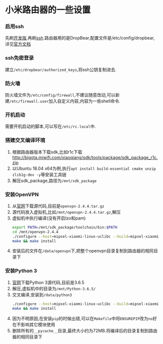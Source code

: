 # 小米路由器的一些设置
### 启用ssh
先刷[开发版](http://www1.miwifi.com/miwifi_download.html),再刷[ssh](https://d.miwifi.com/rom/ssh).路由器用的是DropBear,配置文件是/etc/config/dropbear,详见[官方文档](http://wiki.openwrt.org/doc/uci/dropbear)
### ssh免密登录
建立`/etc/dropbear/authorized_keys`,将ssh公钥复制进去.
### 防火墙
防火墙文件为`/etc/config/firewall`,不建议随意改动,可以新建`/etc/firewall.user`加入自定义内容,内容为一些shell命令.
### 开机启动
需要开机启动的脚本,可以写在`/etc/rc.local`中.
### 搭建交叉编译环境
1. 根据路由器版本下载sdk,比如r1c下载 http://bigota.miwifi.com/xiaoqiang/sdk/tools/package/sdk_package_r1c.zip
2. 以Ubuntu 18.04 x64为例,执行`apt install build-essential cmake unzip zlib1g-dev -y`等安装工具链
3. 解压sdk_package,路径为`/mnt/sdk_package`
### 安装OpenVPN
1. 从[官网](https://openvpn.net/index.php/open-source/downloads.html)下载源代码,目前是`openvpn-2.4.4.tar.gz`
2. 源代码放入虚拟机,比如`/mnt/openvpn-2.4.4.tar.gz`,解压
3. 虚拟机中执行编译(没有开启lzo和pam)
    ```bash
    export PATH=/mnt/sdk_package/toolchain/bin:$PATH
    cd /mnt/openvpn-2.4.4
    ./configure --host=mipsel-xiaomi-linux-uclibc --build=mipsel-xiaomi-linux --prefix=/data/openvpn --disable-lzo --disable-plugin-auth-pam LDFLAGS="-L/mnt/sdk_package/lib" CPPFLAGS="-I/mnt/sdk_package/include"
    make && make install
    ```
4. 安装后的文件在`/data/openvpn`下,把整个openvpn目录复制到路由器的相同目录下
### 安装Python 3
1. [官网](https://www.python.org/ftp/python/3.6.5/Python-3.6.5.tar.xz)下载Python 3源代码,目前是3.6.5
2. 解压,虚拟机中的目录为`/mnt/Python-3.6.5/`
3. 交叉编译,安装到`/data/python3`
    ```bash
    ./configure --host=mipsel-xiaomi-linux-uclibc --build=mipsel-xiaomi-linux --prefix=/data/python3 --disable-ipv6 ac_cv_file__dev_ptmx="no" ac_cv_file__dev_ptc="no" --disable-shared LDFLAGS="-s -L/mnt/sdk_package/lib" CPPFLAGS="-I/mnt/sdk_package/include"
    make && make install
    ```
4. 因为不明原因,在安装`pip`的时候出错,可以在`Makefile`中将`ENSUREPIP`改为`no`好在不影响其它模块使用
5. 删除所有的`__pycache__`目录,最终大小约为72MB.将编译后的目录复制到路由器的相同目录下